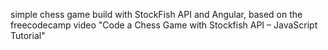 simple chess game build with StockFish API and Angular, based on the freecodecamp video "Code a Chess Game with Stockfish API – JavaScript Tutorial"